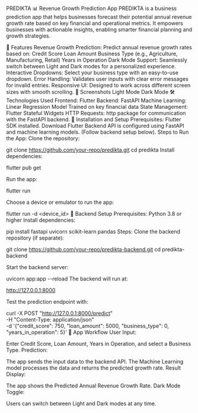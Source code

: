 PREDIKTA
📊 Revenue Growth Prediction App
PREDIKTA is a business prediction app that helps businesses forecast their potential annual revenue growth rate based on key financial and operational metrics. It empowers businesses with actionable insights, enabling smarter financial planning and growth strategies.

🚀 Features
Revenue Growth Prediction:
Predict annual revenue growth rates based on:
Credit Score
Loan Amount
Business Type (e.g., Agriculture, Manufacturing, Retail)
Years in Operation
Dark Mode Support:
Seamlessly switch between Light and Dark modes for a personalized experience.
Interactive Dropdowns:
Select your business type with an easy-to-use dropdown.
Error Handling:
Validates user inputs with clear error messages for invalid entries.
Responsive UI:
Designed to work across different screen sizes with smooth scrolling.
📱 Screenshots
Light Mode	Dark Mode
🛠️ Technologies Used
Frontend: Flutter
Backend: FastAPI
Machine Learning:
Linear Regression Model
Trained on key financial data
State Management: Flutter Stateful Widgets
HTTP Requests: http package for communication with the FastAPI backend.
🔧 Installation and Setup
Prerequisites:
Flutter SDK installed. Download Flutter
Backend API is configured using FastAPI and machine learning models. (Follow backend setup below).
Steps to Run the App:
Clone the repository:

git clone https://github.com/your-repo/predikta.git
cd predikta
Install dependencies:

flutter pub get

Run the app:

flutter run

Choose a device or emulator to run the app:

flutter run -d <device_id>
🔗 Backend Setup
Prerequisites:
Python 3.8 or higher
Install dependencies:

pip install fastapi uvicorn scikit-learn pandas
Steps:
Clone the backend repository (if separate):

git clone https://github.com/your-repo/predikta-backend.git
cd predikta-backend

Start the backend server:

uvicorn app:app --reload
The backend will run at:

http://127.0.0.1:8000

Test the prediction endpoint with:

curl -X POST "http://127.0.0.1:8000/predict" \
-H "Content-Type: application/json" \
-d '{"credit_score": 750, "loan_amount": 5000, "business_type": 0, "years_in_operation": 5}'
📝 App Workflow
User Input:

Enter Credit Score, Loan Amount, Years in Operation, and select a Business Type.
Prediction:

The app sends the input data to the backend API.
The Machine Learning model processes the data and returns the predicted growth rate.
Result Display:

The app shows the Predicted Annual Revenue Growth Rate.
Dark Mode Toggle:

Users can switch between Light and Dark modes at any time.
